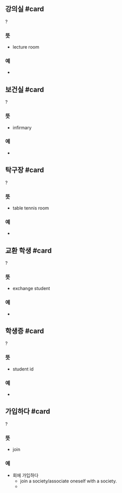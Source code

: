 ## 강의실 #card
?
### 뜻
- lecture room
### 예
-

## 보건실 #card
?
### 뜻
- infirmary
### 예
-

## 탁구장 #card
?
### 뜻
- table tennis room
### 예
-

## 교환 학생 #card
?
### 뜻
- exchange student
### 예
-

## 학생증 #card
?
### 뜻
- student id
### 예
-

## 가입하다 #card
?
### 뜻
- join
### 예
- 회에 가입하다
	- join a society/associate oneself with a society.
	- 
